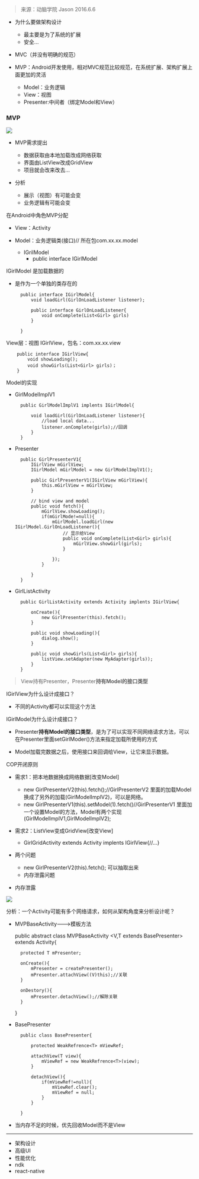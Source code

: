 > 来源：动脑学院 Jason 2016.6.6


* 为什么要做架构设计
	* 最主要是为了系统的扩展
	* 安全...


* MVC（并没有明确的规范）
* MVP：Android开发使用，相对MVC规范比较规范，在系统扩展、架构扩展上面更加的灵活
	* Model：业务逻辑
	* View：视图
	* Presenter:中间者（绑定Model和View）



### MVP

![](http://1)

* MVP需求提出
	* 数据获取由本地加载改成网络获取
	* 界面由ListView改成GridView
	* 项目就会改来改去...


* 分析
	* 展示（视图）有可能会变
	* 业务逻辑有可能会变


在Android中角色MVP分配

* View：Activity

* Model：业务逻辑类(接口)// 所在包com.xx.xx.model
	* IGrilModel
		* public interface IGirlModel


IGirlModel 是加载数据的

- 是作为一个单独的类存在的


		public interface IGirlModel{
			void loadGirl(GirlOnLoadListener listener);
			
			public interface GirlOnLoadListener{
				void onComplete(List<Girl> girls)
			}
		
		}


View层：视图 IGirlView，包名：com.xx.xx.view

		public interface IGirlView{
			void showLoading();
			void showGirls(List<Girl> girls)；
		}


Model的实现

* GirlModelImplV1

		public GirlModelImplV1 implents IGirlModel{
		
			void loadGirl(GirlOnLoadListener listener){
				//load local data...
				listener.onComplete(girls);//回调
			}
		}


* Presenter

		public GirlPresenterV1{
			IGirlView mGirlView;
			IGirlModel mGirlModel = new GirlModelImplV1();
		
			public GirlPresenterV1(IGirlView mGirlView){
				this.mGirlView = mGirlView;
			}
		
			// bind view and model
			public void fetch(){
				mGirlView.showLoading();
				if(mGirlMode!=null){
					mGirlModel.loadGirl(new IGirlModel.GirlOnLoadListener(){
						// 显示给View
						public void onComplete(List<Girl> girls){
							mGirlView.showGirl(girls);
						}
					
					});
				}
				
			}
		}

		

* GirlListActivity

		public GirlListActivity extends Activity implents IGirlView{
	
			onCreate(){
				new GirlPresenter(this).fetch();
			}		
	
			public void showLoading(){
				dialog.show();
			}
	
			public void showGirls(List<Girl> girls){
				listView.setAdapter(new MyAdapter(girls));
			}
		}


> View持有Presenter，Presenter**持有Model的接口类型**



IGirlView为什么设计成接口？
* 不同的Activity都可以实现这个方法

IGirlModel为什么设计成接口？

* Presenter**持有Model的接口类型**，是为了可以实现不同网络请求方法，可以在Presenter里面setGirlModer()方法来指定加载所使用的方式

* Model加载完数据之后，使用接口来回调给View，让它来显示数据。


COP开闭原则

* 需求1：把本地数据换成网络数据[改变Model]

	- new GirlPresenterV2(this).fetch();//GirlPresenterV2 里面的加载Model换成了另外的加载(GirlModelImplV2)，可以是网络。
	- new GirlPresenterV1(this).setModel(1).fetch()//GirlPresenterV1 里面加一个设置Model的方法，Model有两个实现(GirlModelImplV1,GirlModelImplV2);

* 需求2：ListView变成GridView[改变View]
	* GirlGridActivity extends Activity implents IGirlView{//...}


* 两个问题
	* new GirlPresenterV2(this).fetch(); 可以抽取出来
	* 内存泄露问题


- 内存泄露

![](http://2)



分析：一个Activity可能有多个网络请求，如何从架构角度来分析设计呢？


- MVPBaseActivity--->模板方法


	public abstract class MVPBaseActivity <V,T extends BasePresenter<V>> extends Activity{
	
		protected T mPresenter;
	
		onCreate(){
			mPresenter = createPresenter();
			mPresenter.attachView((V)this);//关联
		}
	
		onDestory(){
			mPresenter.detachView();//解除关联
		}
	
	}


- BasePresenter

		public class BasePresenter{
		
			protected WeakRefrence<T> mViewRef;
		
			attachView(T view){
				mViewRef = new WeakRefrence<T>(view);
			}
		
			detachView(){
				if(mViewRef!=null){
					mViewRef.clear();
					mViewRef = null;
				}
			}
		
		}


- 当内存不足的时候，优先回收Model而不是View



----

- 架构设计
- 高级UI
- 性能优化
- ndk
- react-native
